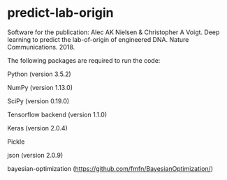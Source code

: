 # predict-lab-origin

Software for the publication:
Alec AK Nielsen & Christopher A Voigt. Deep learning to predict the lab-of-origin of engineered DNA. Nature Communications. 2018.

The following packages are required to run the code:

Python (version 3.5.2)

NumPy (version 1.13.0)

SciPy (version 0.19.0)

Tensorflow backend (version 1.1.0) 

Keras (version 2.0.4)

Pickle

json (version 2.0.9)

bayesian-optimization (https://github.com/fmfn/BayesianOptimization/)
